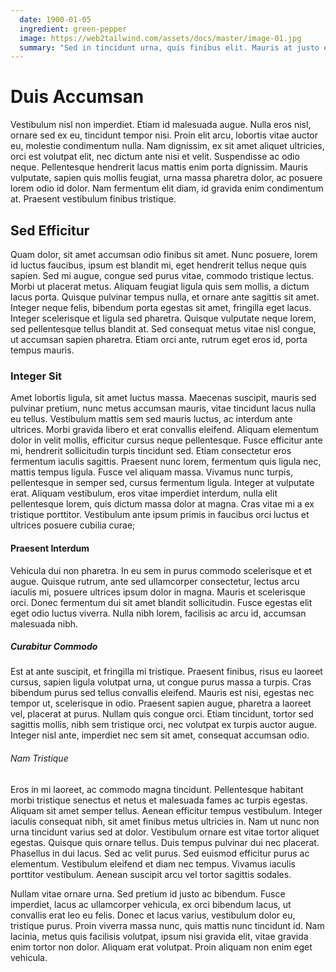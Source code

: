 ```yaml
---
  date: 1900-01-05
  ingredient: green-pepper
  image: https://web2tailwind.com/assets/docs/master/image-01.jpg
  summary: "Sed in tincidunt urna, quis finibus elit. Mauris at justo eu diam euismod viverra eu et urna. Mauris sollicitudin mollis tincidunt. Cras non convallis arcu. Cras tristique ac enim at porttitor. In scelerisque lobortis arcu at feugiat. Mauris eu viverra erat. Sed hendrerit vitae diam id gravida. Aenean laoreet auctor imperdiet. Integer et elit sit amet ipsum consectetur condimentum. Aliquam vitae libero sapien. Vestibulum at arcu imperdiet, vulputate magna ut, vestibulum tellus. Suspendisse potenti. Cras vitae scelerisque ipsum. Morbi nec metus a mauris luctus mollis."
---
```


# Duis Accumsan
Vestibulum nisl non imperdiet. Etiam id malesuada augue. Nulla eros nisl, ornare sed ex eu, tincidunt tempor nisi. Proin elit arcu, lobortis vitae auctor eu, molestie condimentum nulla. Nam dignissim, ex sit amet aliquet ultricies, orci est volutpat elit, nec dictum ante nisi et velit. Suspendisse ac odio neque. Pellentesque hendrerit lacus mattis enim porta dignissim. Mauris vulputate, sapien quis mollis feugiat, urna massa pharetra dolor, ac posuere lorem odio id dolor. Nam fermentum elit diam, id gravida enim condimentum at. Praesent vestibulum finibus tristique.

<!-- more -->

## Sed Efficitur
Quam dolor, sit amet accumsan odio finibus sit amet. Nunc posuere, lorem id luctus faucibus, ipsum est blandit mi, eget hendrerit tellus neque quis sapien. Sed mi augue, congue sed purus vitae, commodo tristique lectus. Morbi ut placerat metus. Aliquam feugiat ligula quis sem mollis, a dictum lacus porta. Quisque pulvinar tempus nulla, et ornare ante sagittis sit amet. Integer neque felis, bibendum porta egestas sit amet, fringilla eget lacus. Integer scelerisque et ligula sed pharetra. Quisque vulputate neque lorem, sed pellentesque tellus blandit at. Sed consequat metus vitae nisl congue, ut accumsan sapien pharetra. Etiam orci ante, rutrum eget eros id, porta tempus mauris.

### Integer Sit
Amet lobortis ligula, sit amet luctus massa. Maecenas suscipit, mauris sed pulvinar pretium, nunc metus accumsan mauris, vitae tincidunt lacus nulla eu tellus. Vestibulum mattis sem sed mauris luctus, ac interdum ante ultrices. Morbi gravida libero et erat convallis eleifend. Aliquam elementum dolor in velit mollis, efficitur cursus neque pellentesque. Fusce efficitur ante mi, hendrerit sollicitudin turpis tincidunt sed. Etiam consectetur eros fermentum iaculis sagittis. Praesent nunc lorem, fermentum quis ligula nec, mattis tempus ligula. Fusce vel aliquam massa. Vivamus nunc turpis, pellentesque in semper sed, cursus fermentum ligula. Integer at vulputate erat. Aliquam vestibulum, eros vitae imperdiet interdum, nulla elit pellentesque lorem, quis dictum massa dolor at magna. Cras vitae mi a ex tristique porttitor. Vestibulum ante ipsum primis in faucibus orci luctus et ultrices posuere cubilia curae;

#### Praesent Interdum
Vehicula dui non pharetra. In eu sem in purus commodo scelerisque et et augue. Quisque rutrum, ante sed ullamcorper consectetur, lectus arcu iaculis mi, posuere ultrices ipsum dolor in magna. Mauris et scelerisque orci. Donec fermentum dui sit amet blandit sollicitudin. Fusce egestas elit eget odio luctus viverra. Nulla nibh lorem, facilisis ac arcu id, accumsan malesuada nibh.

##### Curabitur Commodo
Est at ante suscipit, et fringilla mi tristique. Praesent finibus, risus eu laoreet cursus, sapien ligula volutpat urna, ut congue purus massa a turpis. Cras bibendum purus sed tellus convallis eleifend. Mauris est nisi, egestas nec tempor ut, scelerisque in odio. Praesent sapien augue, pharetra a laoreet vel, placerat at purus. Nullam quis congue orci. Etiam tincidunt, tortor sed sagittis mollis, nibh sem tristique orci, nec volutpat ex turpis auctor augue. Integer nisl ante, imperdiet nec sem sit amet, consequat accumsan odio.

###### Nam Tristique
Eros in mi laoreet, ac commodo magna tincidunt. Pellentesque habitant morbi tristique senectus et netus et malesuada fames ac turpis egestas. Aliquam sit amet semper tellus. Aenean efficitur tempus vestibulum. Integer iaculis consequat nibh, sit amet finibus metus ultricies in. Nam ut nunc non urna tincidunt varius sed at dolor. Vestibulum ornare est vitae tortor aliquet egestas. Quisque quis ornare tellus. Duis tempus pulvinar dui nec placerat. Phasellus in dui lacus. Sed ac velit purus. Sed euismod efficitur purus ac elementum. Vestibulum eleifend et diam nec tempus. Vivamus iaculis porttitor vestibulum. Aenean suscipit arcu vel tortor sagittis sodales.

Nullam vitae ornare urna. Sed pretium id justo ac bibendum. Fusce imperdiet, lacus ac ullamcorper vehicula, ex orci bibendum lacus, ut convallis erat leo eu felis. Donec et lacus varius, vestibulum dolor eu, tristique purus. Proin viverra massa nunc, quis mattis nunc tincidunt id. Nam lacinia, metus quis facilisis volutpat, ipsum nisi gravida elit, vitae gravida enim tortor non dolor. Aliquam erat volutpat. Proin aliquam non enim eget vehicula.
